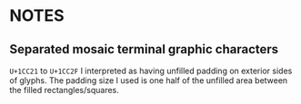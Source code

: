 NOTES
=====

Separated mosaic terminal graphic characters
--------------------------------------------

`U+1CC21` to `U+1CC2F` I interpreted as having unfilled padding on exterior
sides of glyphs. The padding size I used is one half of the unfilled area
between the filled rectangles/squares.
